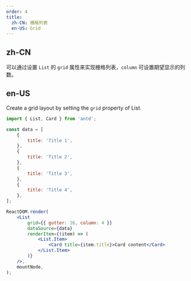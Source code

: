 ```yaml
---
order: 4
title:
  zh-CN: 栅格列表
  en-US: Grid
---
```


## zh-CN

可以通过设置 `List` 的 `grid` 属性来实现栅格列表，`column` 可设置期望显示的列数。

## en-US

Create a grid layout by setting the `grid` property of List.

```jsx
import { List, Card } from 'antd';

const data = [
	{
		title: 'Title 1',
	},
	{
		title: 'Title 2',
	},
	{
		title: 'Title 3',
	},
	{
		title: 'Title 4',
	},
];

ReactDOM.render(
	<List
		grid={{ gutter: 16, column: 4 }}
		dataSource={data}
		renderItem={(item) => (
			<List.Item>
				<Card title={item.title}>Card content</Card>
			</List.Item>
		)}
	/>,
	mountNode,
);
```
